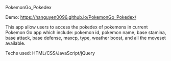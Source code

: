 PokemonGo_Pokedex

Demo: https://hanguyen0096.github.io/PokemonGo_Pokedex/

This app allow users to access the pokedex of pokemons in current Pokemon Go app which include: pokemon id, pokemon name,
base stamina, base attack, base defense, maxcp, type, weather boost, and all the moveset available.

Techs used: HTML/CSS/JavaScript/jQuery
